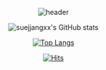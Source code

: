 <div align='center'>
  
  
  ![header](https://capsule-render.vercel.app/api?type=Waving&color=auto&height=300&section=header&text=Sue%20Yoon%20GitHub&fontSize=60&animation=blinkfontColor=111111)
  
  ![suejjangxx's GitHub stats](https://github-readme-stats.vercel.app/api?username=suejjangxx&count_private=true&show_icons=true)
  
  [![Top Langs](https://github-readme-stats.vercel.app/api/top-langs/?username=suejjangxx&layout=compact)](https://github.com/suejjangxx/suejjangxx)

  [![Hits](https://hits.seeyoufarm.com/api/count/incr/badge.svg?url=https%3A%2F%2Fgithub.com%2Fsuejjangxx%2Fsuejjangxx&count_bg=%23F0F3BD&title_bg=%2302C39A&icon=github.svg&icon_color=%23FFFFFF&title=hits&edge_flat=true)](https://hits.seeyoufarm.com)


</div>
